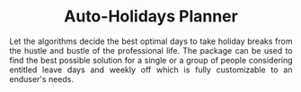 <div align = "center">

# Auto-Holidays Planner

</div>

<div align = "justify">

Let the algorithms decide the best optimal days to take holiday breaks from the hustle and bustle of the professional life. The
package can be used to find the best possible solution for a single or a group of people considering entitled leave days and
weekly off which is fully customizable to an enduser's needs.

</div>
